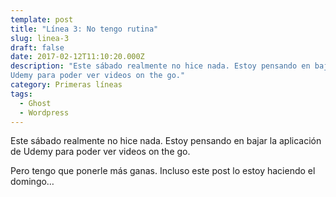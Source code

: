 ```yaml
---
template: post
title: "Línea 3: No tengo rutina"
slug: linea-3
draft: false
date: 2017-02-12T11:10:20.000Z
description: "Este sábado realmente no hice nada. Estoy pensando en bajar la aplicación de
Udemy para poder ver videos on the go."
category: Primeras líneas
tags:
  - Ghost
  - Wordpress
---
```


Este sábado realmente no hice nada. Estoy pensando en bajar la aplicación de Udemy para poder ver videos on the go.

Pero tengo que ponerle más ganas. Incluso este post lo estoy haciendo el domingo…
